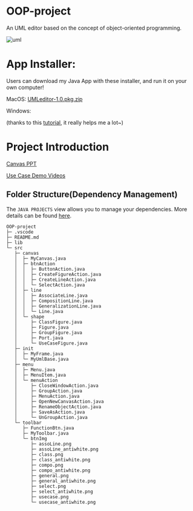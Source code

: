 # OOP-project
An UML editor based on the concept of object-oriented programming.

![uml](https://github.com/1989ONCE/OOP-project/assets/92381825/83aabb31-ef21-4eaf-b141-65c65cbb34b5)



# App Installer:
Users can download my Java App with these installer, and run it on your own computer!

MacOS: [UMLeditor-1.0.pkg.zip](https://drive.google.com/uc?export=download&id=1AZZnhmmU1qI3YFeHj3xBx7E31b292cIH)

Windows:

(thanks to this [tutorial](https://centerkey.com/mac/java/), it really helps me a lot~)

# Project Introduction
[Canvas PPT](https://www.canva.com/design/DAGBu9GFLZs/DWc_viJ2ZSE7Ph-LJ8OZjw/view?utm_content=DAGBu9GFLZs&utm_campaign=designshare&utm_medium=link&utm_source=editor)

[Use Case Demo Videos](https://drive.google.com/drive/folders/1SElxxMVZs0fi8iVZ7WNX5i9h1zRFODqI?usp=drive_link)

## Folder Structure(Dependency Management)

The `JAVA PROJECTS` view allows you to manage your dependencies. More details can be found [here](https://github.com/microsoft/vscode-java-dependency#manage-dependencies).

```
OOP-project
├─ .vscode
├─ README.md
├─ lib
└─ src
   ├─ canvas
   │  ├─ MyCanvas.java
   │  ├─ btnAction
   │  │  ├─ ButtonAction.java
   │  │  ├─ CreateFigureAction.java
   │  │  ├─ CreateLineAction.java
   │  │  └─ SelectAction.java
   │  ├─ line
   │  │  ├─ AssociateLine.java
   │  │  ├─ CompositionLine.java
   │  │  ├─ GeneralizationLine.java
   │  │  └─ Line.java
   │  └─ shape
   │     ├─ ClassFigure.java
   │     ├─ Figure.java
   │     ├─ GroupFigure.java
   │     ├─ Port.java
   │     └─ UseCaseFigure.java
   ├─ init
   │  ├─ MyFrame.java
   │  └─ MyUmlBase.java
   ├─ menu
   │  ├─ Menu.java
   │  ├─ MenuItem.java
   │  └─ menuAction
   │     ├─ CloseWindowAction.java
   │     ├─ GroupAction.java
   │     ├─ MenuAction.java
   │     ├─ OpenNewCanvasAction.java
   │     ├─ RenameObjectAction.java
   │     ├─ SaveAsAction.java
   │     └─ UnGroupAction.java
   └─ toolbar
      ├─ FunctionBtn.java
      ├─ MyToolbar.java
      └─ btnImg
         ├─ assoLine.png
         ├─ assoLine_antiwhite.png
         ├─ class.png
         ├─ class_antiwhite.png
         ├─ compo.png
         ├─ compo_antiwhite.png
         ├─ general.png
         ├─ general_antiwhite.png
         ├─ select.png
         ├─ select_antiwhite.png
         ├─ usecase.png
         └─ usecase_antiwhite.png
```
